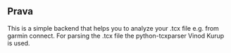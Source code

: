 ## Prava

This is a simple backend that helps you to analyze your .tcx file e.g. from garmin connect.
For parsing the .tcx file the python-tcxparser Vinod Kurup is used.
